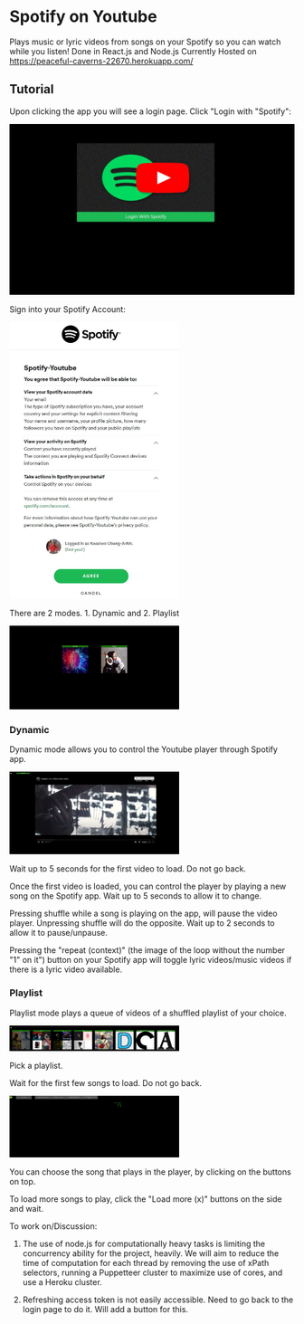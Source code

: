 # Spotify on Youtube

Plays music or lyric videos from songs on your Spotify so you can watch while you listen!
Done in React.js and Node.js
Currently Hosted on https://peaceful-caverns-22670.herokuapp.com/

## Tutorial

Upon clicking the app you will see a login page. Click "Login with "Spotify": 

<img src="https://github.com/KojoObeng/SpotifyonYoutube/blob/master/images/front_page.JPG">

Sign into your Spotify Account: 

<img src="https://github.com/KojoObeng/SpotifyonYoutube/blob/master/images/authorization_page.JPG" width="300">

There are 2 modes. 1. Dynamic and 2. Playlist

<img src="https://github.com/KojoObeng/SpotifyonYoutube/blob/master/images/modes.jPG" width="300">

### Dynamic

Dynamic mode allows you to control the Youtube player through Spotify app.

<img src="https://github.com/KojoObeng/SpotifyonYoutube/blob/master/images/dynamic.jPG" width="300">

Wait up to 5 seconds for the first video to load. Do not go back.

Once the first video is loaded, you can control the player by playing a new song on the Spotify app. Wait up to 5 seconds to allow it to change.

Pressing shuffle while a song is playing on the app, will pause the video player. Unpressing shuffle will do the opposite.  Wait up to 2 seconds to allow it to pause/unpause.

Pressing the "repeat (context)" (the image of the loop without the number "1" on it") button on your Spotify app will toggle lyric videos/music videos if there is a lyric video available.

### Playlist

Playlist mode plays a queue of videos of a shuffled playlist of your choice.

<img src="https://github.com/KojoObeng/SpotifyonYoutube/blob/master/images/pick_playlist_page.JPG" width="300">

Pick a playlist.

Wait for the first few songs to load. Do not go back.

<img src="https://github.com/KojoObeng/SpotifyonYoutube/blob/master/images/loading.jpg" width="300">

You can choose the song that plays in the player, by clicking on the buttons on top.

To load more songs to play, click the "Load more (x)" buttons on the side and wait.






To work on/Discussion:

1. The use of node.js for computationally heavy tasks is limiting the concurrency ability for the project, heavily.
We will aim to reduce the time of computation for each thread by removing the use of xPath selectors, running a Puppetteer cluster to maximize use of cores, and use a Heroku cluster.

2. Refreshing access token is not easily accessible. Need to go back to the login page to do it. Will add a button for this.










